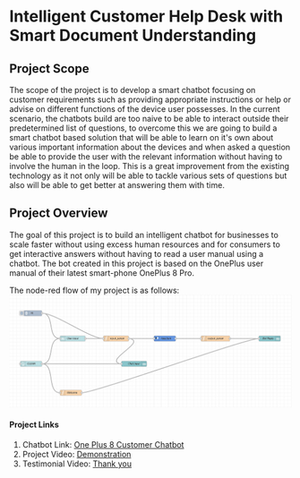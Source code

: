 # Intelligent Customer Help Desk with Smart Document Understanding

## Project Scope

The scope of the project is to develop a smart chatbot focusing on customer requirements such as providing appropriate instructions or help or advise on different functions of the device user possesses. In the current scenario, the chatbots build are too naive to be able to interact outside their predetermined list of questions, to overcome this we are going to build a smart chatbot based solution that will be able to learn on it's own about various important information about the devices and when asked a question be able to provide the user with the relevant information without having to involve the human in the loop. This is a great improvement from the existing technology as it not only will be able to tackle various sets of questions but also will be able to get better at answering them with time.

## Project Overview

The goal of this project is to build an intelligent chatbot for businesses to scale faster without using excess human resources and for consumers to get interactive answers without having to read a user manual using a chatbot.
The bot created in this project is based on the OnePlus user manual of their latest smart-phone OnePlus 8 Pro.

The node-red flow of my project is as follows:
<img src="node-red/node-red-flow.png" >
#### Project Links

1. Chatbot Link: [One Plus 8 Customer Chatbot](https://smart-doc-understanding.eu-gb.mybluemix.net/ui/#!/0?socketid=Tsx4fXG1K1MxCHoyAAAv)
2. Project Video: [Demonstration](https://youtu.be/SQN4sI9VwTY)
3. Testimonial Video: [Thank you](https://youtu.be/v1yUOzzkuDg)
